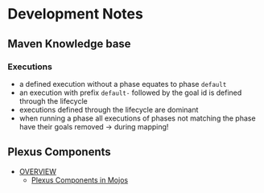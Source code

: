 # Development Notes

## Maven Knowledge base

### Executions

+ a defined execution without a phase equates to phase `default`
+ an execution with prefix `default-` followed by the goal id is defined through the lifecycle
+ executions defined through the lifecycle are dominant
+ when running a phase all executions of phases not matching the phase have their goals removed -> during mapping!

## Plexus Components

+ [OVERVIEW](https://codehaus-plexus.github.io/guides/writing-components/00_index.html)
  - [Plexus Components in Mojos](https://codehaus-plexus.github.io/guides/writing-components/07_01_implementing_monitor_mojo.html)
